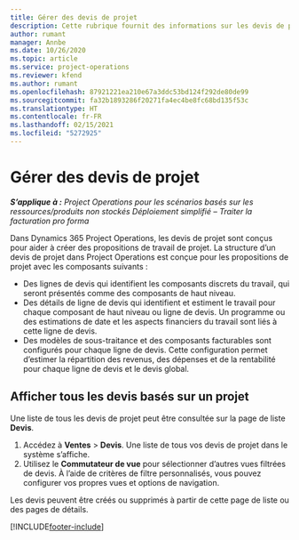 ```yaml
---
title: Gérer des devis de projet
description: Cette rubrique fournit des informations sur les devis de projet.
author: rumant
manager: Annbe
ms.date: 10/26/2020
ms.topic: article
ms.service: project-operations
ms.reviewer: kfend
ms.author: rumant
ms.openlocfilehash: 87921221ea210e67a3ddc53bd124f292de80de99
ms.sourcegitcommit: fa32b1893286f20271fa4ec4be8fc68bd135f53c
ms.translationtype: HT
ms.contentlocale: fr-FR
ms.lasthandoff: 02/15/2021
ms.locfileid: "5272925"
---
```

# <a name="manage-project-quotes"></a>Gérer des devis de projet

_**S’applique à :** Project Operations pour les scénarios basés sur les ressources/produits non stockés Déploiement simplifié – Traiter la facturation pro forma_

Dans Dynamics 365 Project Operations, les devis de projet sont conçus pour aider à créer des propositions de travail de projet. La structure d’un devis de projet dans Project Operations est conçue pour les propositions de projet avec les composants suivants :

  - Des lignes de devis qui identifient les composants discrets du travail, qui seront présentés comme des composants de haut niveau.
  - Des détails de ligne de devis qui identifient et estiment le travail pour chaque composant de haut niveau ou ligne de devis. Un programme ou des estimations de date et les aspects financiers du travail sont liés à cette ligne de devis.
  - Des modèles de sous-traitance et des composants facturables sont configurés pour chaque ligne de devis. Cette configuration permet d’estimer la répartition des revenus, des dépenses et de la rentabilité pour chaque ligne de devis et le devis global.

## <a name="view-all-project-based-quotes"></a>Afficher tous les devis basés sur un projet

Une liste de tous les devis de projet peut être consultée sur la page de liste **Devis**. 

1. Accédez à **Ventes** > **Devis**. Une liste de tous vos devis de projet dans le système s’affiche. 
2. Utilisez le **Commutateur de vue** pour sélectionner d’autres vues filtrées de devis. À l’aide de critères de filtre personnalisés, vous pouvez configurer vos propres vues et options de navigation.

Les devis peuvent être créés ou supprimés à partir de cette page de liste ou des pages de détails.


[!INCLUDE[footer-include](../../includes/footer-banner.md)]